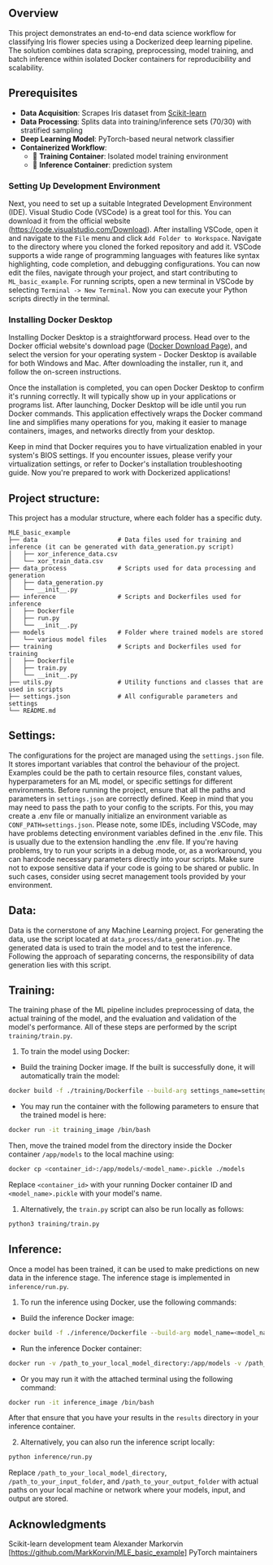 ## Overview
This project demonstrates an end-to-end data science workflow for classifying Iris flower species using a Dockerized deep learning pipeline. The solution combines data scraping, preprocessing, model training, and batch inference within isolated Docker containers for reproducibility and scalability.


## Prerequisites

- **Data Acquisition**: Scrapes Iris dataset from [Scikit-learn](https://scikit-learn.org/)
- **Data Processing**: Splits data into training/inference sets (70/30) with stratified sampling
- **Deep Learning Model**: PyTorch-based neural network classifier
- **Containerized Workflow**:
  - 🐳 **Training Container**: Isolated model training environment
  - 🐳 **Inference Container**: prediction system


### Setting Up Development Environment
Next, you need to set up a suitable Integrated Development Environment (IDE). Visual Studio Code (VSCode) is a great tool for this. You can download it from the official website (https://code.visualstudio.com/Download). After installing VSCode, open it and navigate to the `File` menu and click `Add Folder to Workspace`. Navigate to the directory where you cloned the forked repository and add it. VSCode supports a wide range of programming languages with features like syntax highlighting, code completion, and debugging configurations. You can now edit the files, navigate through your project, and start contributing to `ML_basic_example`. For running scripts, open a new terminal in VSCode by selecting `Terminal -> New Terminal`. Now you can execute your Python scripts directly in the terminal.

### Installing Docker Desktop

Installing Docker Desktop is a straightforward process. Head over to the Docker official website's download page ([Docker Download Page](https://www.docker.com/products/docker-desktop)), and select the version for your operating system - Docker Desktop is available for both Windows and Mac. After downloading the installer, run it, and follow the on-screen instructions. 

Once the installation is completed, you can open Docker Desktop to confirm it's running correctly. It will typically show up in your applications or programs list. After launching, Docker Desktop will be idle until you run Docker commands. This application effectively wraps the Docker command line and simplifies many operations for you, making it easier to manage containers, images, and networks directly from your desktop. 

Keep in mind that Docker requires you to have virtualization enabled in your system's BIOS settings. If you encounter issues, please verify your virtualization settings, or refer to Docker's installation troubleshooting guide. Now you're prepared to work with Dockerized applications!

## Project structure:

This project has a modular structure, where each folder has a specific duty.

```
MLE_basic_example
├── data                      # Data files used for training and inference (it can be generated with data_generation.py script)
│   ├── xor_inference_data.csv
│   └── xor_train_data.csv
├── data_process              # Scripts used for data processing and generation
│   ├── data_generation.py
│   └── __init__.py           
├── inference                 # Scripts and Dockerfiles used for inference
│   ├── Dockerfile
│   ├── run.py
│   └── __init__.py
├── models                    # Folder where trained models are stored
│   └── various model files
├── training                  # Scripts and Dockerfiles used for training
│   ├── Dockerfile
│   ├── train.py
│   └── __init__.py
├── utils.py                  # Utility functions and classes that are used in scripts
├── settings.json             # All configurable parameters and settings
└── README.md
```

## Settings:
The configurations for the project are managed using the `settings.json` file. It stores important variables that control the behaviour of the project. Examples could be the path to certain resource files, constant values, hyperparameters for an ML model, or specific settings for different environments. Before running the project, ensure that all the paths and parameters in `settings.json` are correctly defined.
Keep in mind that you may need to pass the path to your config to the scripts. For this, you may create a .env file or manually initialize an environment variable as `CONF_PATH=settings.json`.
Please note, some IDEs, including VSCode, may have problems detecting environment variables defined in the .env file. This is usually due to the extension handling the .env file. If you're having problems, try to run your scripts in a debug mode, or, as a workaround, you can hardcode necessary parameters directly into your scripts. Make sure not to expose sensitive data if your code is going to be shared or public. In such cases, consider using secret management tools provided by your environment.

## Data:
Data is the cornerstone of any Machine Learning project. For generating the data, use the script located at `data_process/data_generation.py`. The generated data is used to train the model and to test the inference. Following the approach of separating concerns, the responsibility of data generation lies with this script.

## Training:
The training phase of the ML pipeline includes preprocessing of data, the actual training of the model, and the evaluation and validation of the model's performance. All of these steps are performed by the script `training/train.py`.

1. To train the model using Docker: 

- Build the training Docker image. If the built is successfully done, it will automatically train the model:
```bash
docker build -f ./training/Dockerfile --build-arg settings_name=settings.json -t training_image .
```
- You may run the container with the following parameters to ensure that the trained model is here:
```bash
docker run -it training_image /bin/bash
```
Then, move the trained model from the directory inside the Docker container `/app/models` to the local machine using:
```bash
docker cp <container_id>:/app/models/<model_name>.pickle ./models
```
Replace `<container_id>` with your running Docker container ID and `<model_name>.pickle` with your model's name.

1. Alternatively, the `train.py` script can also be run locally as follows:

```bash
python3 training/train.py
```

## Inference:
Once a model has been trained, it can be used to make predictions on new data in the inference stage. The inference stage is implemented in `inference/run.py`.

1. To run the inference using Docker, use the following commands:

- Build the inference Docker image:
```bash
docker build -f ./inference/Dockerfile --build-arg model_name=<model_name>.pickle --build-arg settings_name=settings.json -t inference_image .
```
- Run the inference Docker container:
```bash
docker run -v /path_to_your_local_model_directory:/app/models -v /path_to_your_input_folder:/app/input -v /path_to_your_output_folder:/app/output inference_image
```
- Or you may run it with the attached terminal using the following command:
```bash
docker run -it inference_image /bin/bash  
```
After that ensure that you have your results in the `results` directory in your inference container.

2. Alternatively, you can also run the inference script locally:

```bash
python inference/run.py
```

Replace `/path_to_your_local_model_directory`, `/path_to_your_input_folder`, and `/path_to_your_output_folder` with actual paths on your local machine or network where your models, input, and output are stored.

## Acknowledgments
Scikit-learn development team
Alexander Markorvin [https://github.com/MarkKorvin/MLE_basic_example]
PyTorch maintainers
